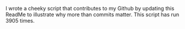 I wrote a cheeky script that contributes to my Github by updating this ReadMe to illustrate why more than commits matter. This script has run 3905 times.